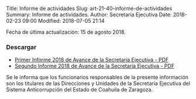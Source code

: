 Title: Informe de actividades
Slug: art-21-40-informe-de-actividades
Summary: Informe de actividades.
Author: Secretaría Ejecutiva
Date: 2018-02-23 09:00
Modified: 2018-07-05 21:14


Fecha de última actualización: 15 de agosto 2018.

### Descargar

* [Primer Informe 2018 de Avance de la Secretaría Ejecutiva - PDF](informe-avance-se-2018-1.pdf)
* [Segundo Informe 2018 de Avance de la Secretaría Ejecutiva - PDF](informe-avance-se-2018-2.pdf)

Se le informa que los funcionarios responsables de la presente
información son los titulares de las Direcciones y Unidades de la
Secretaría Ejecutiva del Sistema Anticorrupción del Estado de Coahuila
de Zaragoza.
